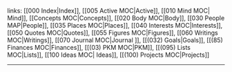 links: [[000 Index|Index]], [[005 Active MOC|Active]], [[010 Mind MOC| Mind]], [[Concepts MOC|Concepts]], [[020 Body MOC|Body]], [[030 People MAP|People]], [[035 Places MOC|Places]], [[040 Interests MOC|Interests]], [[050 Quotes MOC|Quotes]], [[055 Figures MOC|Figures]], [[060 Writings MOC|Writings]], [[070 Journal MOC|Journal ]], [[(032) Goals|Goals]], [[(85) Finances MOC|Finances]], [[(03) PKM MOC|PKM]], [[(095) Lists MOC|Lists]], [[100 Ideas MOC| Ideas]], [[(100) Projects MOC|Projects]]

--- 